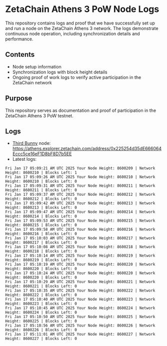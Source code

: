 # ZetaChain Athens 3 PoW Node Logs
This repository contains logs and proof that we have successfully set up and run a node on the ZetaChain Athens 3 network. The logs demonstrate continuous node operation, including synchronization details and performance.

## Contents
- Node setup information
- Synchronization logs with block height details
- Ongoing proof of work logs to verify active participation in the ZetaChain network

## Purpose
This repository serves as documentation and proof of participation in the ZetaChain Athens 3 PoW testnet.

## Logs

- [Third Bunny](https://thirdbunny.xyz/) node: https://athens.explorer.zetachain.com/address/0x225254d35dE666064Eccc5ce16eF1D8bF8D7b5EE
- Latest logs:
```
Fri Jan 17 05:09:21 AM UTC 2025 Your Node Height: 8600209 | Network Height: 8600210 | Blocks Left: 1
Fri Jan 17 05:09:26 AM UTC 2025 Your Node Height: 8600210 | Network Height: 8600210 | Blocks Left: 0
Fri Jan 17 05:09:31 AM UTC 2025 Your Node Height: 8600211 | Network Height: 8600211 | Blocks Left: 0
Fri Jan 17 05:09:37 AM UTC 2025 Your Node Height: 8600212 | Network Height: 8600212 | Blocks Left: 0
Fri Jan 17 05:09:42 AM UTC 2025 Your Node Height: 8600213 | Network Height: 8600213 | Blocks Left: 0
Fri Jan 17 05:09:47 AM UTC 2025 Your Node Height: 8600214 | Network Height: 8600214 | Blocks Left: 0
Fri Jan 17 05:09:53 AM UTC 2025 Your Node Height: 8600215 | Network Height: 8600215 | Blocks Left: 0
Fri Jan 17 05:09:58 AM UTC 2025 Your Node Height: 8600216 | Network Height: 8600216 | Blocks Left: 0
Fri Jan 17 05:10:03 AM UTC 2025 Your Node Height: 8600217 | Network Height: 8600217 | Blocks Left: 0
Fri Jan 17 05:10:08 AM UTC 2025 Your Node Height: 8600218 | Network Height: 8600218 | Blocks Left: 0
Fri Jan 17 05:10:14 AM UTC 2025 Your Node Height: 8600219 | Network Height: 8600219 | Blocks Left: 0
Fri Jan 17 05:10:19 AM UTC 2025 Your Node Height: 8600220 | Network Height: 8600220 | Blocks Left: 0
Fri Jan 17 05:10:24 AM UTC 2025 Your Node Height: 8600220 | Network Height: 8600220 | Blocks Left: 0
Fri Jan 17 05:10:29 AM UTC 2025 Your Node Height: 8600221 | Network Height: 8600221 | Blocks Left: 0
Fri Jan 17 05:10:35 AM UTC 2025 Your Node Height: 8600222 | Network Height: 8600222 | Blocks Left: 0
Fri Jan 17 05:10:40 AM UTC 2025 Your Node Height: 8600223 | Network Height: 8600223 | Blocks Left: 0
Fri Jan 17 05:10:45 AM UTC 2025 Your Node Height: 8600224 | Network Height: 8600224 | Blocks Left: 0
Fri Jan 17 05:10:50 AM UTC 2025 Your Node Height: 8600225 | Network Height: 8600225 | Blocks Left: 0
Fri Jan 17 05:10:56 AM UTC 2025 Your Node Height: 8600226 | Network Height: 8600226 | Blocks Left: 0
Fri Jan 17 05:11:01 AM UTC 2025 Your Node Height: 8600227 | Network Height: 8600227 | Blocks Left: 0
```

